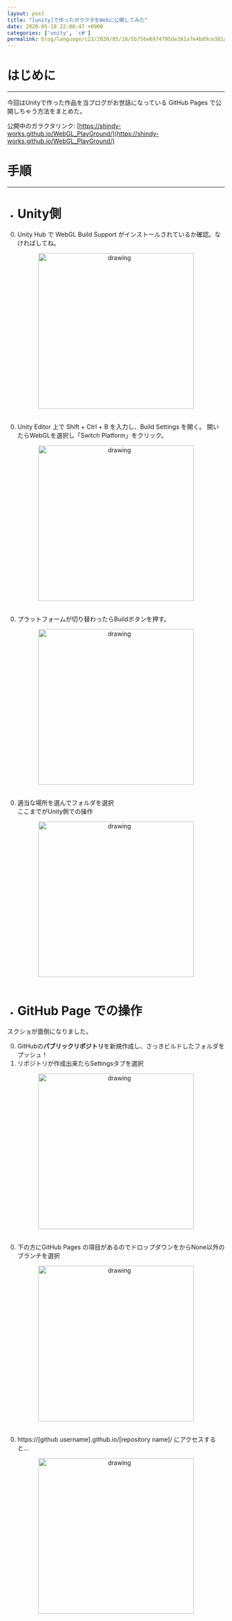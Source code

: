 ```yaml
---
layout: post
title: "[unity]で作ったガラクタをWebに公開してみた"
date: 2020-05-18 22:08:47 +0900
categories: ['unity', 'c#']
permalink: blog/language/c23/2020/05/18/5b756e6974795de381a7e4bd9ce381a3e3819fe382ace383a9e382afe382bfe38292576562e381abe585ace9968be38197e381a6e381bfe3819f
---
```



# はじめに
***
今回はUnityで作った作品を当ブログがお世話になっている GitHub Pages で公開しちゃう方法をまとめた。

公開中のガラクタリンク: [https://shindy-works.github.io/WebGL_PlayGround/](https://shindy-works.github.io/WebGL_PlayGround/)

# 手順
***

- # Unity側

0. Unity Hub で WebGL Build Support がインストールされているか確認。なければしてね。

<div style="text-align: center">
    <img src="{{site.baseurl}}/assets/img/unity_web_gl1.png" alt="drawing" height="360"/>  
</div><br>

0. Unity Editor 上で Shift + Ctrl + B を入力し、Build Settings を開く。
開いたらWebGLを選択し「Switch Platform」をクリック。  

<div style="text-align: center">
    <img src="{{site.baseurl}}/assets/img/unity_web_gl2.png" alt="drawing" height="360"/>  
</div><br>
    
0. プラットフォームが切り替わったらBuildボタンを押す。  

<div style="text-align: center">
    <img src="{{site.baseurl}}/assets/img/unity_web_gl3.png" alt="drawing" height="360"/>  
</div><br>

0. 適当な場所を選んでフォルダを選択  
ここまでがUnity側での操作  

<div style="text-align: center">
    <img src="{{site.baseurl}}/assets/img/unity_web_gl4.png" alt="drawing" height="360"/>  
</div><br>

- # GitHub Page での操作
スクショが面倒になりました。

0. GitHubの**パブリックリポジトリ**を新規作成し、さっきビルドしたフォルダをプッシュ！
0. リポジトリが作成出来たらSettingsタブを選択

<div style="text-align: center">
    <img src="{{site.baseurl}}/assets/img/unity_web_gl5.png" alt="drawing" height="360"/>  
</div><br>


0. 下の方にGitHub Pages の項目があるのでドロップダウンをからNone以外のブランチを選択

<div style="text-align: center">
    <img src="{{site.baseurl}}/assets/img/unity_web_gl6.png" alt="drawing" height="360"/>  
</div><br>


0. https://[github username].github.io/[repository name]/ にアクセスすると...

<div style="text-align: center">
    <img src="{{site.baseurl}}/assets/img/unity_web_gl7.png" alt="drawing" height="360"/>  
</div><br>
